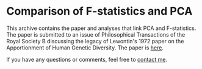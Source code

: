 # Comparison of F-statistics and PCA

This archive contains the paper and analyses that link PCA and F-statistics. The paper is submitted to an issue of Philosophical Transactions of the Royal Society B 
discussing the legacy of Lewontin's 1972 paper on the Apportionment of Human Genetic Diversity. The paper is [here](fstats_pca_lewontin.pdf).

If you have any questions or comments, feel free to  [contact me](mailto:benjamin_peter@eva.mpg.de).
